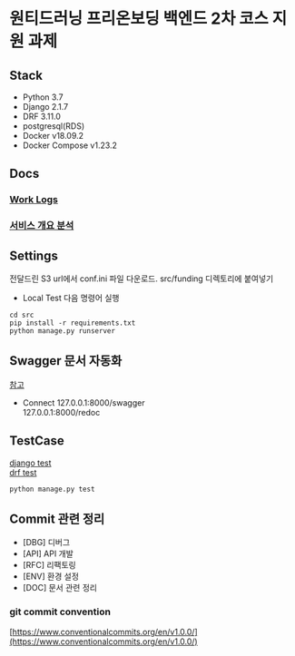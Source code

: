 # 원티드러닝 프리온보딩 백엔드 2차 코스 지원 과제

## Stack

* Python 3.7
* Django 2.1.7
* DRF 3.11.0
* postgresql(RDS)
* Docker v18.09.2
* Docker Compose v1.23.2

## Docs

### [Work Logs](docs/work.md)

### [서비스 개요 분석](docs/services.md)

## Settings

전달드린 S3 url에서 conf.ini 파일 다운로드. src/funding 디렉토리에 붙여넣기

* Local Test
다음 명령어 실행

``` shell
cd src
pip install -r requirements.txt
python manage.py runserver
```

## Swagger 문서 자동화

[참고](https://github.com/axnsan12/drf-yasg)

* Connect
127.0.0.1:8000/swagger\
127.0.0.1:8000/redoc

## TestCase

[django test](https://docs.djangoproject.com/en/4.0/topics/testing/overview/)\
[drf test](https://www.django-rest-framework.org/api-guide/testing/)

```python manage.py test```

## Commit 관련 정리

* [DBG] 디버그
* [API] API 개발
* [RFC] 리팩토링
* [ENV] 환경 설정
* [DOC] 문서 관련 정리

### git commit convention

[https://www.conventionalcommits.org/en/v1.0.0/](https://www.conventionalcommits.org/en/v1.0.0/)
